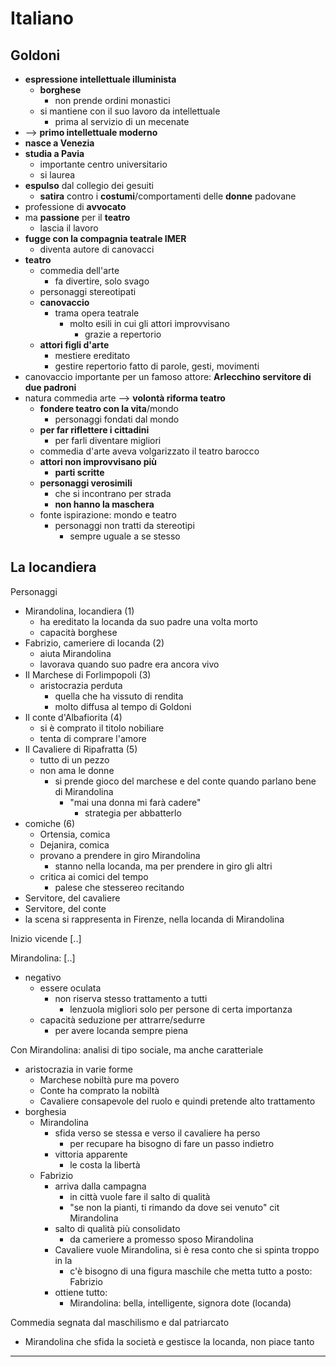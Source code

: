 # Italiano
## Goldoni

- **espressione intellettuale illuminista**
  - **borghese**
    - non prende ordini monastici
  - si mantiene con il suo lavoro da intellettuale
    - prima al servizio di un mecenate
- --> **primo intellettuale moderno**
- **nasce a Venezia**
- **studia a Pavia**
  - importante centro universitario
  - si laurea
- **espulso** dal collegio dei gesuiti
  - **satira** contro i **costumi**/comportamenti delle **donne** padovane
- professione di **avvocato**
- ma **passione** per il **teatro**
  - lascia il lavoro
- **fugge con la compagnia teatrale IMER**
  - diventa autore di canovacci
- **teatro**
  - commedia dell'arte
    - fa divertire, solo svago
  - personaggi stereotipati
  - **canovaccio**
    - trama opera teatrale
      - molto esili in cui gli attori improvvisano
        - grazie a repertorio
  - **attori figli d'arte**
    - mestiere ereditato
    - gestire repertorio fatto di parole, gesti, movimenti
- canovaccio importante per un famoso attore: **Arlecchino servitore di due padroni**
- natura commedia arte --> **volontà riforma teatro**
  - **fondere teatro con la vita**/mondo
    - personaggi fondati dal mondo
  - **per far riflettere i cittadini**
    - per farli diventare migliori
  - commedia d'arte aveva volgarizzato il teatro barocco
  - **attori non improvvisano più**
    - **parti scritte**
  - **personaggi verosimili**
    - che si incontrano per strada
    - **non hanno la maschera**
  - fonte ispirazione: mondo e teatro
    - personaggi non tratti da stereotipi
      - sempre uguale a se stesso


## La locandiera

Personaggi
- Mirandolina, locandiera (1)
  - ha ereditato la locanda da suo padre una volta morto
  - capacità borghese
- Fabrizio, cameriere di locanda (2)
  - aiuta Mirandolina
  - lavorava quando suo padre era ancora vivo
- Il Marchese di Forlimpopoli (3)
  - aristocrazia perduta
    - quella che ha vissuto di rendita
    - molto diffusa al tempo di Goldoni
- Il conte d'Albafiorita (4)
  - si è comprato il titolo nobiliare
  - tenta di comprare l'amore
- Il Cavaliere di Ripafratta (5)
  - tutto di un pezzo
  - non ama le donne
    - si prende gioco del marchese e del conte quando parlano bene di Mirandolina
      - "mai una donna mi farà cadere"
        - strategia per abbatterlo
- comiche (6)
  - Ortensia, comica
  - Dejanira, comica
  - provano a prendere in giro Mirandolina
    - stanno nella locanda, ma per prendere in giro gli altri
  - critica ai comici del tempo
    - palese che stessereo recitando
- Servitore, del cavaliere
- Servitore, del conte
- la scena si rappresenta in Firenze, nella locanda di Mirandolina


Inizio vicende
[..]


Mirandolina:
[..]
- negativo
  - essere oculata
    - non riserva stesso trattamento a tutti
      - lenzuola migliori solo per persone di certa importanza
  - capacità seduzione per attrarre/sedurre
    - per avere locanda sempre piena

Con Mirandolina: analisi di tipo sociale, ma anche caratteriale
- aristocrazia in varie forme
  - Marchese nobiltà pure ma povero
  - Conte ha comprato la nobiltà
  - Cavaliere consapevole del ruolo e quindi pretende alto trattamento
- borghesia
  - Mirandolina
    - sfida verso se stessa e verso il cavaliere ha perso
      - per recupare ha bisogno di fare un passo indietro
    - vittoria apparente
      - le costa la libertà
  - Fabrizio
    - arriva dalla campagna
      - in città vuole fare il salto di qualità
      - "se non la pianti, ti rimando da dove sei venuto" cit Mirandolina
    - salto di qualità più consolidato
      - da cameriere a promesso sposo Mirandolina
    - Cavaliere vuole Mirandolina, si è resa conto che si spinta troppo in la
      - c'è bisogno di una figura maschile che metta tutto a posto: Fabrizio
    - ottiene tutto:
      - Mirandolina: bella, intelligente, signora dote (locanda)

Commedia segnata dal maschilismo e dal patriarcato
- Mirandolina che sfida la società e gestisce la locanda, non piace tanto


---


